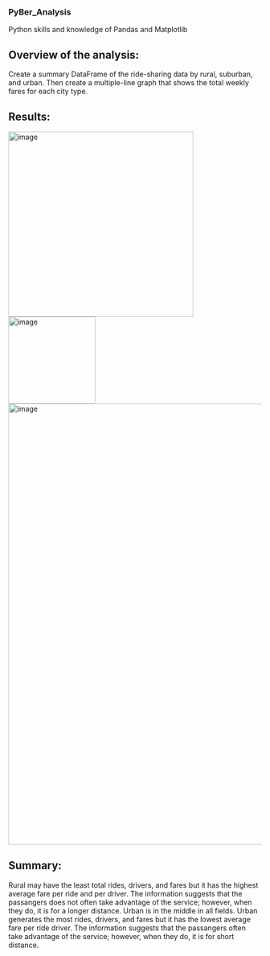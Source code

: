 ### PyBer_Analysis 
Python skills and knowledge of Pandas and Matplotlib

## Overview of the analysis:
Create a summary DataFrame of the ride-sharing data by rural, suburban, and urban. Then create a multiple-line graph that shows the total weekly fares for each city type.

## Results:
<img width="368" alt="image" src="https://user-images.githubusercontent.com/115942978/208278852-edc45beb-28e1-4179-b0d8-95ad10e56106.png">
<img width="173" alt="image" src="https://user-images.githubusercontent.com/115942978/208278839-74395eea-1bd7-4cf2-b9da-30f4a467bddd.png">
<img width="878" alt="image" src="https://user-images.githubusercontent.com/115942978/208278816-4c70f698-2b68-4d32-b3e2-f026d81aeee2.png">

## Summary:
Rural may have the least total rides, drivers, and fares but it has the highest average fare per ride and per driver. The information suggests that the passangers does not often take advantage of the service; however, when they do, it is for a longer distance.
Urban is in the middle in all fields.
Urban generates the most rides, drivers, and fares but it has the lowest average fare per ride driver. The information suggests that the passangers often take advantage of the service; however, when they do, it is for short distance.
